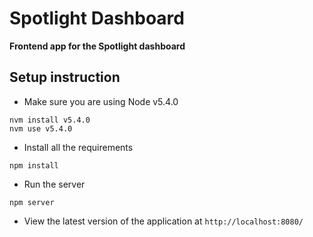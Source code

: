 # Spotlight Dashboard
**Frontend app for the Spotlight dashboard**

## Setup instruction

 - Make sure you are using Node v5.4.0
 ```
nvm install v5.4.0
nvm use v5.4.0
 ```

 - Install all the requirements
 ```
npm install
 ```

 - Run the server
 ```
npm server
 ```
 - View the latest version of the application at `http://localhost:8080/`

